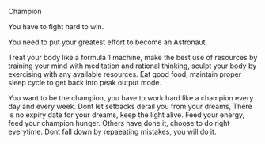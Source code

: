 Champion


You have to fight hard to win.

You need to put your greatest effort to become an Astronaut. 

Treat your body like a formula 1 machine,  make the best use of resources by training your mind with meditation and rational thinking, sculpt your body by exercising with any available resources. 
Eat good food, maintain proper sleep cycle to get back into peak output mode.

You want to be the champion,  you have to work hard like a champion every day and every week.
Dont let setbacks derail you from your dreams, 
There is no expiry date for your dreams, keep the light alive. Feed your energy,  feed your champion hunger.
Others have done it, choose to do right everytime. 
Dont fall down by repaeating mistakes, you will do it. 